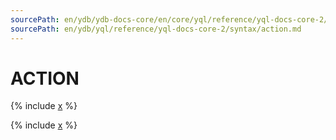 ```yaml
---
sourcePath: en/ydb/ydb-docs-core/en/core/yql/reference/yql-docs-core-2/syntax/action.md
sourcePath: en/ydb/yql/reference/yql-docs-core-2/syntax/action.md
---
```


# ACTION

{% include [x](_includes/action/define_do.md) %}

{% include [x](_includes/action/begin.md) %}

